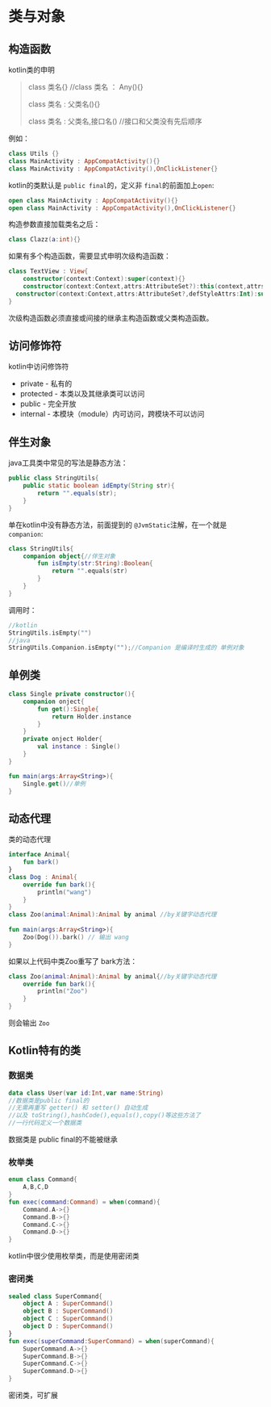 # 类与对象

## 构造函数

kotlin类的申明

> class 类名{} //class 类名 ： Any(){}
>
> class 类名 : 父类名(){}
>
> class 类名 : 父类名,接口名()  //接口和父类没有先后顺序

例如：

``` kotlin
class Utils {}
class MainActivity : AppCompatActivity(){}
class MainActivity : AppCompatActivity(),OnClickListener{}
```

kotlin的类默认是 `public final`的，定义非 `final`的前面加上`open`:

``` kotlin
open class MainActivity : AppCompatActivity(){}
open class MainActivity : AppCompatActivity(),OnClickListener{} 
```

构造参数直接加载类名之后：

``` kotlin
class Clazz(a:int){}    
```

如果有多个构造函数，需要显式申明次级构造函数：

``` kotlin
class TextView : View{
    constructor(context:Context):super(context){}
    constructor(context:Context,attrs:AttributeSet?):this(context,attrs,0){}
  constructor(context:Context,attrs:AttributeSet?,defStyleAttrs:Int):super(context,attrs,defStyleAttrs){}
}
```

次级构造函数必须直接或间接的继承主构造函数或父类构造函数。

## 访问修饰符

kotlin中访问修饰符

* private - 私有的
* protected - 本类以及其继承类可以访问
* public - 完全开放
* internal - 本模块（module）内可访问，跨模块不可以访问



## 伴生对象

java工具类中常见的写法是静态方法：

``` java
public class StringUtils{
    public static boolean idEmpty(String str){
        return "".equals(str);
    }
}
```

单在kotlin中没有静态方法，前面提到的 `@JvmStatic`注解，在一个就是 `companion`:

``` kotlin
class StringUtils{
    companion object{//伴生对象
        fun isEmpty(str:String):Boolean{
            return "".equals(str)
        }
    }
}
```

调用时：

``` kotlin
//kotlin
StringUtils.isEmpty("")
//java
StringUtils.Companion.isEmpty("");//Companion 是编译时生成的 单例对象
```

## 单例类

``` kotlin
class Single private constructor(){
    companion onject{
        fun get():Single{
            return Holder.instance
        }
    }
    private onject Holder{
        val instance : Single()
    }
}

fun main(args:Array<String>){
    Single.get()//单例
}
```



## 动态代理

类的动态代理

``` kotlin
interface Animal{
    fun bark()
}
class Dog : Animal{
    override fun bark(){
        println("wang")
    }
}
class Zoo(animal:Animal):Animal by animal //by关键字动态代理
    
fun main(args:Array<String>){
    Zoo(Dog()).bark() // 输出 wang
}
```

如果以上代码中类Zoo重写了 bark方法：

``` kotlin
class Zoo(animal:Animal):Animal by animal{//by关键字动态代理
    override fun bark(){
        println("Zoo")
    }
} 
```

则会输出 `Zoo`



## Kotlin特有的类

### 数据类

``` kotlin
data class User(var id:Int,var name:String)
//数据类是public final的
//无需再重写 getter() 和 setter() 自动生成
//以及 toString(),hashCode(),equals(),copy()等这些方法了
//一行代码定义一个数据类
```

数据类是 public final的不能被继承

### 枚举类

``` kotlin
enum class Command{
    A,B,C,D
}
fun exec(command:Command) = when(command){
    Command.A->{}
    Command.B->{}
    Command.C->{}
    Command.D->{}
}
```

kotlin中很少使用枚举类，而是使用密闭类

### 密闭类

``` kotlin
sealed class SuperCommand{
    object A : SuperCommand()
    object B : SuperCommand()
    object C : SuperCommand()
    object D : SuperCommand()
}
fun exec(superCommand:SuperCommand) = when(superCommand){
    SuperCommand.A->{}
    SuperCommand.B->{}
    SuperCommand.C->{}
    SuperCommand.D->{}
}
```

密闭类，可扩展